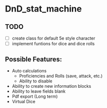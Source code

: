 # DnD_stat_machine

## TODO

- [ ] create class for default 5e style character
- [ ] implement funtions for dice and dice rolls

## Possible Features:
* Auto calculations
   - Proficiencies and Rolls (save, attack, etc.)
   - Ability to disable
* Ability to create new information blocks
* Ability to leave fields blank
* Pdf export (Long term)
* Virtual Dice
